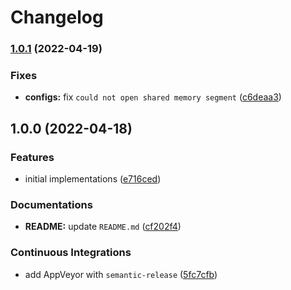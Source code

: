 # Changelog

### [1.0.1](https://github.com/extra2000/postgresql-podman/compare/v1.0.0...v1.0.1) (2022-04-19)


### Fixes

* **configs:** fix `could not open shared memory segment` ([c6deaa3](https://github.com/extra2000/postgresql-podman/commit/c6deaa369b8c548e4fb1fd7bd8666c4d6f09200d))

## 1.0.0 (2022-04-18)


### Features

* initial implementations ([e716ced](https://github.com/extra2000/postgresql-podman/commit/e716ced318f8934ca8cb4f59febeb5f2ac0e3f0c))


### Documentations

* **README:** update `README.md` ([cf202f4](https://github.com/extra2000/postgresql-podman/commit/cf202f46c355e9be42379d2d084e5163fe96bb11))


### Continuous Integrations

* add AppVeyor with `semantic-release` ([5fc7cfb](https://github.com/extra2000/postgresql-podman/commit/5fc7cfba4ecbb375a08163e75b6298661dac4d32))
